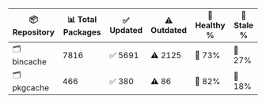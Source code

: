 | 📦 Repository | 📊 Total Packages | ✅ Updated | ⚠️ Outdated | 💚 Healthy % | 🔴 Stale % |
|---------------|-------------------|------------|-------------|-------------|------------|
| 🗂️ bincache | 7816 | ✅ 5691 | ⚠️ 2125 | 💚 73% | 🔴 27% |
| 🗂️ pkgcache | 466 | ✅ 380 | ⚠️ 86 | 💚 82% | 🔴 18% |
